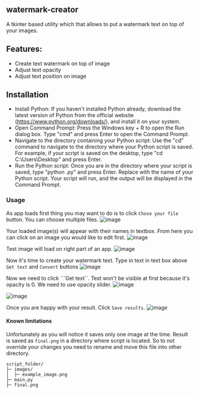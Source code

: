 ## watermark-creator

A tkinter based utility which that allows to put a watermark text on top of your images.


## Features:

- Create text watermark on top of image
- Adjust text opacity
- Adjust text position on image

## Installation
- Install Python: If you haven't installed Python already, download the latest version of Python from the official website (https://www.python.org/downloads/), and install it on your system.
- Open Command Prompt: Press the Windows key + R to open the Run dialog box. Type "cmd" and press Enter to open the Command Prompt.
- Navigate to the directory containing your Python script: Use the "cd" command to navigate to the directory where your Python script is saved. For example, if your script is saved on the desktop, type "cd C:\Users<username>\Desktop" and press Enter.
- Run the Python script: Once you are in the directory where your script is saved, type "python <filename>.py" and press Enter. Replace <filename> with the name of your Python script. Your script will run, and the output will be displayed in the Command Prompt.

### Usage
As app loads first thing you may want to do is to click ``` Chose your file ``` button. You can choose multiple files.
![image](https://user-images.githubusercontent.com/106775028/226755026-c2d2afea-5a5a-4c7d-9184-ceaeaa6171ba.png)

Your loaded image(s) will appear with their names in textbox. From here you can click on an image you would like to edit first.
![image](https://user-images.githubusercontent.com/106775028/226755381-23133eb2-1a1d-44cc-a466-d50b737d3a28.png)

Test image will load on right part of an app. 
![image](https://user-images.githubusercontent.com/106775028/226755453-55fda130-ddcb-4188-8834-de218330b634.png)

Now it's time to create your watermark text.
Type in text in text box above ```Get text``` and ```Convert``` buttons
![image](https://user-images.githubusercontent.com/106775028/226755513-c9d7c140-6d1b-46e3-b9f0-10e76b19ad3a.png)

Now we need to click ```Get text``. Text won't be visible at first because it's opacity is 0. We need to use opacity slider.
![image](https://user-images.githubusercontent.com/106775028/226755680-034d4584-23e3-4cab-82ec-8c6546bcb978.png)

![image](https://user-images.githubusercontent.com/106775028/226755655-50bcc46f-80a0-494c-b549-880b6842fbc9.png)

Once you are happy with your result. Click ```Save results```.
![image](https://user-images.githubusercontent.com/106775028/226756419-d5ea50f3-96d4-433a-b982-be58901c7554.png)

#### Known limitations
Unfortunately as you will notice it saves only one image at the time. Result is saved as ```final.png``` in a directory where script is located. So to not override your changes you need to rename and move this file into other directory.
``` 
script_folder/
├─ images/
│  ├─ example_image.png
├─ main.py
├─ final.png
```



